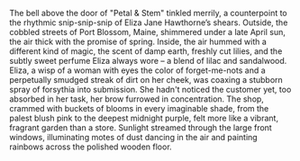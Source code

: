 The bell above the door of "Petal & Stem" tinkled merrily, a counterpoint to the rhythmic snip-snip-snip of Eliza Jane Hawthorne’s shears.  Outside, the cobbled streets of Port Blossom, Maine, shimmered under a late April sun, the air thick with the promise of spring.  Inside, the air hummed with a different kind of magic, the scent of damp earth, freshly cut lilies, and the subtly sweet perfume Eliza always wore – a blend of lilac and sandalwood.  Eliza, a wisp of a woman with eyes the color of forget-me-nots and a perpetually smudged streak of dirt on her cheek, was coaxing a stubborn spray of forsythia into submission.  She hadn't noticed the customer yet, too absorbed in her task, her brow furrowed in concentration. The shop, crammed with buckets of blooms in every imaginable shade, from the palest blush pink to the deepest midnight purple, felt more like a vibrant, fragrant garden than a store. Sunlight streamed through the large front windows, illuminating motes of dust dancing in the air and painting rainbows across the polished wooden floor.
